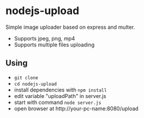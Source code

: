 # nodejs-upload
Simple image uploader based on express and multer.

* Supports jpeg, png, mp4
* Supports multiple files uploading

## Using
* `git clone`
* `cd nodejs-upload`
* install dependencies with `npm install`
* edit variable "uploadPath" in server.js
* start with command `node server.js`
* open browser at http://your-pc-name:8080/upload

